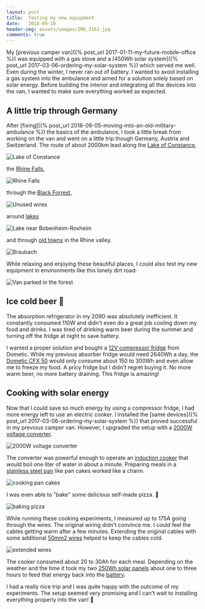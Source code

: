 ```yaml
---
layout: post
title:  Testing my new equipment
date:   2018-09-18
header-img: assets/images/IMG_3161.jpg
comments: true
---
```


My [previous camper van]({% post_url 2017-01-11-my-future-mobile-office %}) was equipped with a gas stove and a [450Wh solar system]({% post_url 2017-03-06-ordering-my-solar-system %}) which served me well. Even during the winter, I never ran out of battery. I wanted to avoid installing a gas system into the ambulance and aimed for a solution solely based on solar energy. Before building the interior and integrating all the devices into the van, I wanted to make sure everything worked as expected.

## A little trip through Germany

After [fixing]({% post_url 2018-09-05-moving-into-an-old-military-ambulance %}) the basics of the ambulance, I took a little break from working on the van and went on a little trip though Germany, Austria and Switzerland. The route of about 2000km lead along the [Lake of Constance](https://www.google.com/maps/place/Meersburg/),

![Lake of Constance](/assets/images/IMG_3106.jpg)

the [Rhine Falls](https://www.google.com/maps/place/Rheinfall/),

![Rhine Falls](/assets/images/IMG_3132.jpg)

through the [Black Forrest](https://www.google.com/maps/place/79868+Feldberg+(Schwarzwald)),

![Unused wires](/assets/images/IMG_3149.jpg)

around [lakes](https://www.google.com/maps/place/Silbersee)

![Lake near Bobenheim-Roxheim](/assets/images/IMG_3221.jpg)

and through [old towns](https://www.google.com/maps/place/Braubach) in the Rhine valley.

![Braubach](/assets/images/IMG_3256.jpg)

While relaxing and enjoying these beautiful places, I could also test my new equipment in environments like this lonely dirt road:

![Van parked in the forest](/assets/images/IMG_3161.jpg)

## Ice cold beer :beer:

The absorption refrigerator in my 209D was absolutely inefficient. It constantly consumed 110W and didn't even do a great job cooling down my food and drinks. I was tired of drinking warm beer during the summer and turning off the fridge at night to save battery.

I wanted a proper solution and bought a [12V compressor fridge](https://www.amazon.de/gp/product/B00D0GLD4S?tag=mumothhoofba-21) from Dometic. While my previous absorber fridge would need 2640Wh a day, the [Dometic CFX 50]((https://www.amazon.de/gp/product/B00D0GLD4S?tag=mumothhoofba-21)) would only consume about 150 to 300Wh and even allow me to freeze my food. A pricy fridge but I didn't regret buying it. No more warm beer, no more battery draining. This fridge is amazing!

## Cooking with solar energy

Now that I could save so much energy by using a compressor fridge, I had more energy left to use an electric cooker. I installed the [same devices]({% post_url 2017-03-06-ordering-my-solar-system %}) that proved successful in my previous camper van. However, I upgraded the setup with a [2000W voltage converter](https://www.amazon.de/dp/B07573DBYF?tag=mumothhoofba-21).

![2000W voltage converter](/assets/images/IMG_2858.jpg)

The converter was powerful enough to operate an [induction cooker](https://www.amazon.de/dp/B017IV85KA?tag=mumothhoofba-21) that would boil one liter of water in about a minute. Preparing meals in a [stainless steel pan](https://www.amazon.de/dp/B0758H2BF6?tag=mumothhoofba-21) like pan cakes worked like a charm.

![cooking pan cakes](/assets/images/IMG_3089.jpg)

I was even able to "bake" some delicious self-made pizza. :pizza:

![baking pizza](/assets/images/IMG_3224.jpg)

While running these cooking experiments, I measured up to 175A going through the wires. The original wiring didn't convince me. I could feel the cables getting warm after a few minutes. Extending the original cables with some additional [50mm2 wires](https://www.amazon.de/dp/B01MYRC1GY?tag=mumothhoofba-21) helped to keep the cables cold.

![extended wires](/assets/images/IMG_3082.jpg)

The cooker consumed about 20 to 30Ah for each meal. Depending on the weather and the time it took my two [250Wh solar panels](https://www.amazon.de/gp/product/B01GJLZOK4?tag=mumothhoofba-21) about one to three hours to feed that energy back into the [battery](https://www.amazon.de/gp/product/B00NT9IDDA?tag=mumothhoofba-21).


I had a really nice trip and I was quite happy with the outcome of my experiments. The setup seemed very promising and I can't wait to installing everything properly into the van! :tada:
